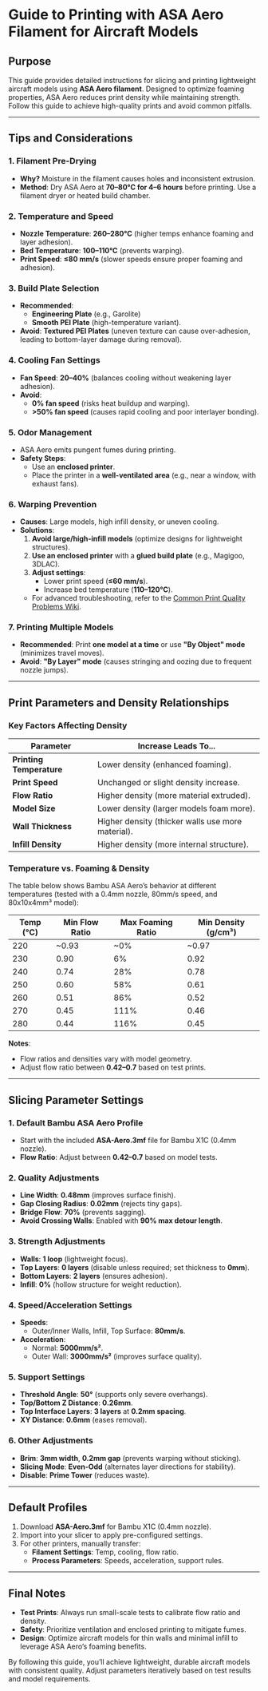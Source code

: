 # Guide to Printing with ASA Aero Filament for Aircraft Models  

## **Purpose**  
This guide provides detailed instructions for slicing and printing lightweight aircraft models using **ASA Aero filament**. Designed to optimize foaming properties, ASA Aero reduces print density while maintaining strength. Follow this guide to achieve high-quality prints and avoid common pitfalls.  

---

## **Tips and Considerations**  

### **1. Filament Pre-Drying**  
- **Why?** Moisture in the filament causes holes and inconsistent extrusion.  
- **Method**: Dry ASA Aero at **70–80°C for 4–6 hours** before printing. Use a filament dryer or heated build chamber.  

### **2. Temperature and Speed**  
- **Nozzle Temperature**: **260–280°C** (higher temps enhance foaming and layer adhesion).  
- **Bed Temperature**: **100–110°C** (prevents warping).  
- **Print Speed**: **≤80 mm/s** (slower speeds ensure proper foaming and adhesion).  

### **3. Build Plate Selection**  
- **Recommended**:  
  - **Engineering Plate** (e.g., Garolite)  
  - **Smooth PEI Plate** (high-temperature variant).  
- **Avoid**: **Textured PEI Plates** (uneven texture can cause over-adhesion, leading to bottom-layer damage during removal).  

### **4. Cooling Fan Settings**  
- **Fan Speed**: **20–40%** (balances cooling without weakening layer adhesion).  
- **Avoid**:  
  - **0% fan speed** (risks heat buildup and warping).  
  - **>50% fan speed** (causes rapid cooling and poor interlayer bonding).  

### **5. Odor Management**  
- ASA Aero emits pungent fumes during printing.  
- **Safety Steps**:  
  - Use an **enclosed printer**.  
  - Place the printer in a **well-ventilated area** (e.g., near a window, with exhaust fans).  

### **6. Warping Prevention**  
- **Causes**: Large models, high infill density, or uneven cooling.  
- **Solutions**:  
  1. **Avoid large/high-infill models** (optimize designs for lightweight structures).  
  2. **Use an enclosed printer** with a **glued build plate** (e.g., Magigoo, 3DLAC).  
  3. **Adjust settings**:  
     - Lower print speed (**≤60 mm/s**).  
     - Increase bed temperature (**110–120°C**).  
  - For advanced troubleshooting, refer to the [Common Print Quality Problems Wiki](#).  

### **7. Printing Multiple Models**  
- **Recommended**: Print **one model at a time** or use **"By Object" mode** (minimizes travel moves).  
- **Avoid**: **"By Layer" mode** (causes stringing and oozing due to frequent nozzle jumps).  

---

## **Print Parameters and Density Relationships**  

### **Key Factors Affecting Density**  
| Parameter              | Increase Leads To...       |  
|-------------------------|-----------------------------|  
| **Printing Temperature** | Lower density (enhanced foaming). |  
| **Print Speed**          | Unchanged or slight density increase. |  
| **Flow Ratio**           | Higher density (more material extruded). |  
| **Model Size**           | Lower density (larger models foam more). |  
| **Wall Thickness**       | Higher density (thicker walls use more material). |  
| **Infill Density**       | Higher density (more internal structure). |  

### **Temperature vs. Foaming & Density**  
The table below shows Bambu ASA Aero’s behavior at different temperatures (tested with a 0.4mm nozzle, 80mm/s speed, and 80x10x4mm³ model):  

| Temp (°C) | Min Flow Ratio | Max Foaming Ratio | Min Density (g/cm³) |  
|-----------|----------------|--------------------|----------------------|  
| 220       | ~0.93          | ~0%                | ~0.97                |  
| 230       | 0.90           | 6%                 | 0.92                 |  
| 240       | 0.74           | 28%                | 0.78                 |  
| 250       | 0.60           | 58%                | 0.61                 |  
| 260       | 0.51           | 86%                | 0.52                 |  
| 270       | 0.45           | 111%               | 0.46                 |  
| 280       | 0.44           | 116%               | 0.45                 |  

**Notes**:  
- Flow ratios and densities vary with model geometry.  
- Adjust flow ratio between **0.42–0.7** based on test prints.  

---

## **Slicing Parameter Settings**  

### **1. Default Bambu ASA Aero Profile**  
- Start with the included **ASA-Aero.3mf** file for Bambu X1C (0.4mm nozzle).  
- **Flow Ratio**: Adjust between **0.42–0.7** based on model tests.  

### **2. Quality Adjustments**  
- **Line Width**: **0.48mm** (improves surface finish).  
- **Gap Closing Radius**: **0.02mm** (rejects tiny gaps).  
- **Bridge Flow**: **70%** (prevents sagging).  
- **Avoid Crossing Walls**: Enabled with **90% max detour length**.  

### **3. Strength Adjustments**  
- **Walls**: **1 loop** (lightweight focus).  
- **Top Layers**: **0 layers** (disable unless required; set thickness to **0mm**).  
- **Bottom Layers**: **2 layers** (ensures adhesion).  
- **Infill**: **0%** (hollow structure for weight reduction).  

### **4. Speed/Acceleration Settings**  
- **Speeds**:  
  - Outer/Inner Walls, Infill, Top Surface: **80mm/s**.  
- **Acceleration**:  
  - Normal: **5000mm/s²**.  
  - Outer Wall: **3000mm/s²** (improves surface quality).  

### **5. Support Settings**  
- **Threshold Angle**: **50°** (supports only severe overhangs).  
- **Top/Bottom Z Distance**: **0.26mm**.  
- **Top Interface Layers**: **3 layers** at **0.2mm spacing**.  
- **XY Distance**: **0.6mm** (eases removal).  

### **6. Other Adjustments**  
- **Brim**: **3mm width**, **0.2mm gap** (prevents warping without sticking).  
- **Slicing Mode**: **Even-Odd** (alternates layer directions for stability).  
- **Disable**: **Prime Tower** (reduces waste).  

---

## **Default Profiles**  
1. Download **ASA-Aero.3mf** for Bambu X1C (0.4mm nozzle).  
2. Import into your slicer to apply pre-configured settings.  
3. For other printers, manually transfer:  
   - **Filament Settings**: Temp, cooling, flow ratio.  
   - **Process Parameters**: Speeds, acceleration, support rules.  

---

## **Final Notes**  
- **Test Prints**: Always run small-scale tests to calibrate flow ratio and density.  
- **Safety**: Prioritize ventilation and enclosed printing to mitigate fumes.  
- **Design**: Optimize aircraft models for thin walls and minimal infill to leverage ASA Aero’s foaming benefits.  

By following this guide, you’ll achieve lightweight, durable aircraft models with consistent quality. Adjust parameters iteratively based on test results and model requirements.